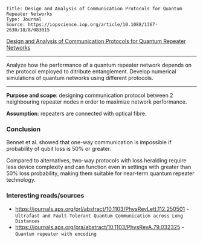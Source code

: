 ```
Title: Design and Analysis of Communication Protocols for Quantum Repeater Networks
Type: Journal
Source: https://iopscience.iop.org/article/10.1088/1367-2630/18/8/083015
```

[Design and Analysis of Communication Protocols for Quantum Repeater Networks](https://iopscience.iop.org/article/10.1088/1367-2630/18/8/083015)

---

Analyze how the performance of a quantum repeater network depends on the protocol employed to ditribute entanglement. Develop numerical simulations of quantum networks using different protocols.

---

__Purpose and scope__: designing communication protocol between 2 neighbouring repeater nodes n order to maximize network performance.

__Assumption__: repeaters are connected with optical fibre.


### Conclusion
Bennet et al. showed that one-way communication is impossible if probability of qubit loss is 50% or greater.

Compared to alternatives, two-way protocols with loss heralding require less device complexity and can function even in settings with greater than 50% loss probability, making them suitable for near-term quantum repeater technology.


### Interesting reads/sources
* https://journals.aps.org/prl/abstract/10.1103/PhysRevLett.112.250501 - `Ultrafast and Fault-Tolerant Quantum Communication across Long Distances`
* https://journals.aps.org/pra/abstract/10.1103/PhysRevA.79.032325 - `Quantum repeater with encoding`


